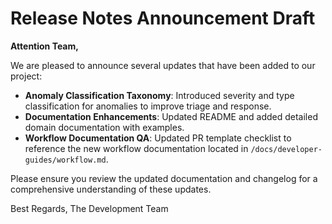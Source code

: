 # Release Notes Announcement Draft

**Attention Team,**

We are pleased to announce several updates that have been added to our project:

- **Anomaly Classification Taxonomy**: Introduced severity and type classification for anomalies to improve triage and response.
- **Documentation Enhancements**: Updated README and added detailed domain documentation with examples.
- **Workflow Documentation QA**: Updated PR template checklist to reference the new workflow documentation located in `/docs/developer-guides/workflow.md`.

Please ensure you review the updated documentation and changelog for a comprehensive understanding of these updates.

Best Regards,
The Development Team
